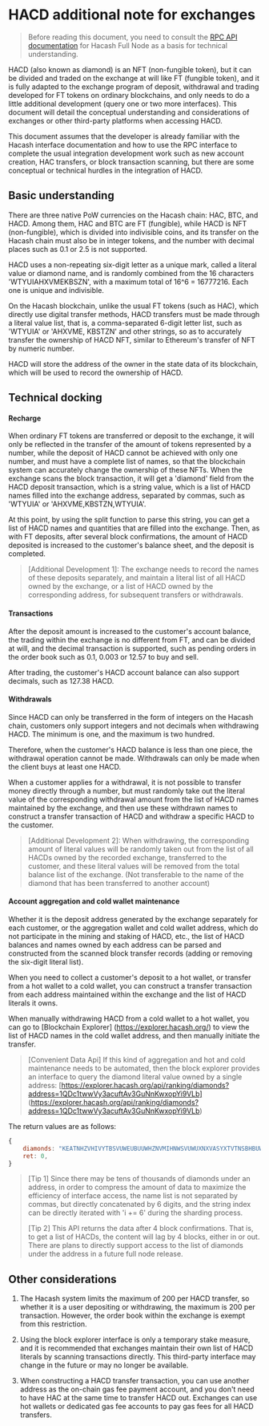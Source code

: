 HACD additional note for exchanges
===

>
> Before reading this document, you need to consult the [RPC API documentation](https://github.com/hacash/paper/blob/master/service/rpc_api_doc.md) for Hacash Full Node as a basis for technical understanding.
>

HACD (also known as diamond) is an NFT (non-fungible token), but it can be divided and traded on the exchange at will like FT (fungible token), and it is fully adapted to the exchange program of deposit, withdrawal and trading developed for FT tokens on ordinary blockchains, and only needs to do a little additional development (query one or two more interfaces). This document will detail the conceptual understanding and considerations of exchanges or other third-party platforms when accessing HACD.

This document assumes that the developer is already familiar with the Hacash interface documentation and how to use the RPC interface to complete the usual integration development work such as new account creation, HAC transfers, or block transaction scanning, but there are some conceptual or technical hurdles in the integration of HACD.

## Basic understanding

There are three native PoW currencies on the Hacash chain: HAC, BTC, and HACD. Among them, HAC and BTC are FT (fungible), while HACD is NFT (non-fungible), which is divided into indivisible coins, and its transfer on the Hacash chain must also be in integer tokens, and the number with decimal places such as 0.1 or 2.5 is not supported.

HACD uses a non-repeating six-digit letter as a unique mark, called a literal value or diamond name, and is randomly combined from the 16 characters 'WTYUIAHXVMEKBSZN', with a maximum total of 16^6 = 16777216. Each one is unique and indivisible.

On the Hacash blockchain, unlike the usual FT tokens (such as HAC), which directly use digital transfer methods, HACD transfers must be made through a literal value list, that is, a comma-separated 6-digit letter list, such as 'WTYUIA' or 'AHXVME, KBSTZN' and other strings, so as to accurately transfer the ownership of HACD NFT, similar to Ethereum's transfer of NFT by numeric number.

HACD will store the address of the owner in the state data of its blockchain, which will be used to record the ownership of HACD.

## Technical docking

#### Recharge

When ordinary FT tokens are transferred or deposit to the exchange, it will only be reflected in the transfer of the amount of tokens represented by a number, while the deposit of HACD cannot be achieved with only one number, and must have a complete list of names, so that the blockchain system can accurately change the ownership of these NFTs. When the exchange scans the block transaction, it will get a 'diamond' field from the HACD deposit transaction, which is a string value, which is a list of HACD names filled into the exchange address, separated by commas, such as 'WTYUIA' or 'AHXVME,KBSTZN,WTYUIA'.

At this point, by using the split function to parse this string, you can get a list of HACD names and quantities that are filled into the exchange. Then, as with FT deposits, after several block confirmations, the amount of HACD deposited is increased to the customer's balance sheet, and the deposit is completed.

> [Additional Development 1]: The exchange needs to record the names of these deposits separately, and maintain a literal list of all HACD owned by the exchange, or a list of HACD owned by the corresponding address, for subsequent transfers or withdrawals.

#### Transactions

After the deposit amount is increased to the customer's account balance, the trading within the exchange is no different from FT, and can be divided at will, and the decimal transaction is supported, such as pending orders in the order book such as 0.1, 0.003 or 12.57 to buy and sell.

After trading, the customer's HACD account balance can also support decimals, such as 127.38 HACD.

#### Withdrawals

Since HACD can only be transferred in the form of integers on the Hacash chain, customers only support integers and not decimals when withdrawing HACD. The minimum is one, and the maximum is two hundred.

Therefore, when the customer's HACD balance is less than one piece, the withdrawal operation cannot be made. Withdrawals can only be made when the client buys at least one HACD.

When a customer applies for a withdrawal, it is not possible to transfer money directly through a number, but must randomly take out the literal value of the corresponding withdrawal amount from the list of HACD names maintained by the exchange, and then use these withdrawn names to construct a transfer transaction of HACD and withdraw a specific HACD to the customer.

> [Additional Development 2]: When withdrawing, the corresponding amount of literal values will be randomly taken out from the list of all HACDs owned by the recorded exchange, transferred to the customer, and these literal values will be removed from the total balance list of the exchange. (Not transferable to the name of the diamond that has been transferred to another account)

#### Account aggregation and cold wallet maintenance

Whether it is the deposit address generated by the exchange separately for each customer, or the aggregation wallet and cold wallet address, which do not participate in the mining and staking of HACD, etc., the list of HACD balances and names owned by each address can be parsed and constructed from the scanned block transfer records (adding or removing the six-digit literal list).

When you need to collect a customer's deposit to a hot wallet, or transfer from a hot wallet to a cold wallet, you can construct a transfer transaction from each address maintained within the exchange and the list of HACD literals it owns.

When manually withdrawing HACD from a cold wallet to a hot wallet, you can go to [Blockchain Explorer] (https://explorer.hacash.org/) to view the list of HACD names in the cold wallet address, and then manually initiate the transfer.

> [Convenient Data Api] If this kind of aggregation and hot and cold maintenance needs to be automated, then the block explorer provides an interface to query the diamond literal value owned by a single address:  [https://explorer.hacash.org/api/ranking/diamonds?address=1QDc1twwVy3acuftAv3GuNnKwxopYi9VLb] (https://explorer.hacash.org/api/ranking/diamonds?address=1QDc1twwVy3acuftAv3GuNnKwxopYi9VLb) 

The return values are as follows:

```js
{
    diamonds: "KEATNHZVHIVYTBSVUWEUBUUWHZNVMIHNWSVUWUXNXVASYXTVTNSBHBUWMYUM",
    ret: 0,
}
```

> [Tip 1] Since there may be tens of thousands of diamonds under an address, in order to compress the amount of data to maximize the efficiency of interface access, the name list is not separated by commas, but directly concatenated by 6 digits, and the string index can be directly iterated with 'i += 6' during the sharding process.
>
> [Tip 2] This API returns the data after 4 block confirmations. That is, to get a list of HACDs, the content will lag by 4 blocks, either in or out. There are plans to directly support access to the list of diamonds under the address in a future full node release.

## Other considerations

1. The Hacash system limits the maximum of 200 per HACD transfer, so whether it is a user depositing or withdrawing, the maximum is 200 per transaction. However, the order book within the exchange is exempt from this restriction.

2. Using the block explorer interface is only a temporary stake measure, and it is recommended that exchanges maintain their own list of HACD literals by scanning transactions directly. This third-party interface may change in the future or may no longer be available.

3. When constructing a HACD transfer transaction, you can use another address as the on-chain gas fee payment account, and you don't need to have HAC at the same time to transfer HACD out. Exchanges can use hot wallets or dedicated gas fee accounts to pay gas fees for all HACD transfers.




